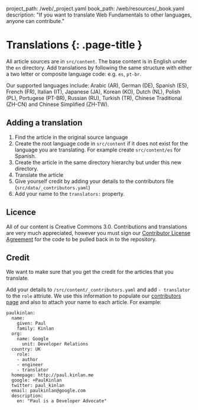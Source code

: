 project_path: /web/_project.yaml
book_path: /web/resources/_book.yaml
description: "If you want to translate Web Fundamentals to other languages, anyone can contribute."

# Translations {: .page-title }

All article sources are in `src/content`. The base content is in English
under the `en` directory. Add translations by following the same structure
with either a two letter or composite language code: e.g. `es`, `pt-br`.

Our supported languages include: Arabic (AR), German (DE), Spanish (ES),
French (FR), Italian (IT), Japanese (JA), Korean (KO), Dutch (NL), Polish (PL),
Portugese (PT-BR), Russian (RU), Turkish (TR), Chinese Traditional (ZH-CN) and
Chinese Simplified (ZH-TW).


## Adding a translation

1.  Find the article in the original source language
2.  Create the root language code in `src/content` if it does not exist for the
    language you are translating.  For example create `src/content/es` for
    Spanish.
3.  Create the article in the same directory hierarchy but under this new
    directory.
4.  Translate the article
5.  Give yourself credit by adding your details to the contributors file
    (`src/data/_contributors.yaml`)
6.  Add your name to the `translators:` property.


## Licence

All of our content is Creative Commons 3.0.  Contributions and translations are
very much appreciated, however you must sign our
[Contributor License Agreement](https://github.com/google/WebFundamentals/blob/master/CONTRIBUTING.md)
for the code to be pulled back in to the repository.

## Credit

We want to make sure that you get the credit for the articles that you
translate.

Add your details to `/src/content/_contributors.yaml` and add `- translator` to
the `role` attriute.  We use this information to populate our
[contributors page](/web/resources/contributors) and also to attach your name
to each article.  For example:

    paulkinlan:
      name:
        given: Paul
        family: Kinlan
      org:
        name: Google
          unit: Developer Relations
      country: UK
        role:
        - author
        - engineer
        - translator
      homepage: http://paul.kinlan.me
      google: +PaulKinlan
      twitter: paul_kinlan
      email: paulkinlan@google.com
      description:
        en: "Paul is a Developer Advocate"



